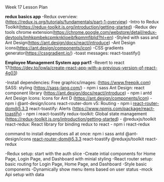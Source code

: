Week 17 Lesson Plan

**redux basics app**
-Redux overview: (https://redux.js.org/tutorials/fundamentals/part-1-overview)
-Intro to Redux Toolkit(https://redux-toolkit.js.org/introduction/getting-started)
-Redux dev tools chrome extension(https://chrome.google.com/webstore/detail/redux-devtools/lmhkpmbekcpmknklioeibfkpmmfibljd?hl=en)
-Styled with sass and Ant Design(https://ant.design/docs/react/introduce)
-Ant Design icons(https://ant.design/components/icon)
-CSS gradients generator(https://cssgradient.io/)
-toast messages: react-toastify()

**Employee Management System app part1**
-Revert to react 17(https://dev.to/lowla/create-react-app-with-a-previous-version-of-react-4g03)

-Install dependencies:
Free graphics/images: (https://www.freepik.com)
SASS: styling (https://sass-lang.com/) - npm i sass
Ant Design: react component library (https://ant.design/docs/react/introduce) - npm i antd
Ant Design Icons: Icons for Ant D (https://ant.design/components/icon) - npm i @ant-design/icons
react-router-dom v5: Routing - npm i react-router-dom@5.3.3
react-toastify: Alerts (https://www.npmjs.com/package/react-toastify) - npm i react-toastify
redux-toolkit: Global state management (https://redux-toolkit.js.org/introduction/getting-started) - @reduxjs/toolkit
react-redux: React library for binding redux to react - npm i react-redux

command to install dependices all at once: npm i sass antd @ant-design/icons react-router-dom@5.3.3 react-toastify @reduxjs/toolkit react-redux

-Redux setup: start with the auth slice
-Create intial components for Home Page, Login Page, and Dashboard with minial styling
-React router setup: basic routing for Login Page, Home Page, and Dashboard
-Style basic components
-Dynamically show menu items based on user status
-mock Api setup with data
